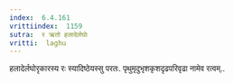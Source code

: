 ```yaml
---
index:  6.4.161
vrittiindex:  1159
sutra:  र ऋतो हलादेर्लघोः
vritti:  laghu 
---
```


हलादेर्लघोरृकारस्य रः स्यादिष्ठेयस्सु परतः. पृथुमृदुभृशकृशदृढपरिवृढा नामेव रत्वम्..

